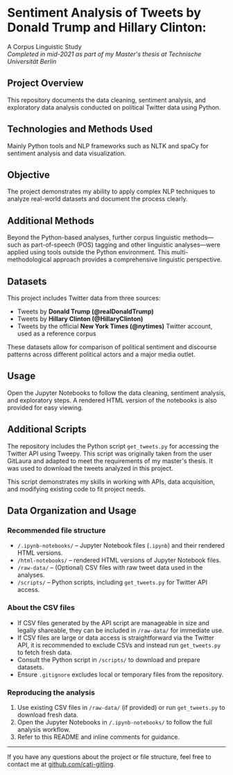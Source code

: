 # Sentiment Analysis of Tweets by Donald Trump and Hillary Clinton:  
A Corpus Linguistic Study  
*Completed in mid-2021 as part of my Master's thesis at Technische Universität Berlin*

## Project Overview  
This repository documents the data cleaning, sentiment analysis, and exploratory data analysis conducted on political Twitter data using Python.

## Technologies and Methods Used  
Mainly Python tools and NLP frameworks such as NLTK and spaCy for sentiment analysis and data visualization.

## Objective  
The project demonstrates my ability to apply complex NLP techniques to analyze real-world datasets and document the process clearly.

## Additional Methods  
Beyond the Python-based analyses, further corpus linguistic methods—such as part-of-speech (POS) tagging and other linguistic analyses—were applied using tools outside the Python environment. This multi-methodological approach provides a comprehensive linguistic perspective.

## Datasets  
This project includes Twitter data from three sources:

- Tweets by **Donald Trump (@realDonaldTrump)**  
- Tweets by **Hillary Clinton (@HillaryClinton)**  
- Tweets by the official **New York Times (@nytimes)** Twitter account, used as a reference corpus

These datasets allow for comparison of political sentiment and discourse patterns across different political actors and a major media outlet.

## Usage  
Open the Jupyter Notebooks to follow the data cleaning, sentiment analysis, and exploratory steps. A rendered HTML version of the notebooks is also provided for easy viewing.

## Additional Scripts  
The repository includes the Python script `get_tweets.py` for accessing the Twitter API using Tweepy. This script was originally taken from the user GitLaura and adapted to meet the requirements of my master's thesis. It was used to download the tweets analyzed in this project.

This script demonstrates my skills in working with APIs, data acquisition, and modifying existing code to fit project needs.

## Data Organization and Usage  

### Recommended file structure  
- `/.ipynb-notebooks/` – Jupyter Notebook files (`.ipynb`) and their rendered HTML versions.
- `/html-notebooks/` – rendered HTML versions of Jupyter Notebook files.    
- `/raw-data/` – (Optional) CSV files with raw tweet data used in the analyses.
- `/scripts/` – Python scripts, including `get_tweets.py` for Twitter API access.

### About the CSV files  
- If CSV files generated by the API script are manageable in size and legally shareable, they can be included in `/raw-data/` for immediate use.  
- If CSV files are large or data access is straightforward via the Twitter API, it is recommended to exclude CSVs and instead run `get_tweets.py` to fetch fresh data.  
- Consult the Python script in `/scripts/` to download and prepare datasets.  
- Ensure `.gitignore` excludes local or temporary files from the repository.

### Reproducing the analysis  
1. Use existing CSV files in `/raw-data/` (if provided) or run `get_tweets.py` to download fresh data.  
2. Open the Jupyter Notebooks in `/.ipynb-notebooks/` to follow the full analysis workflow.  
3. Refer to this README and inline comments for guidance.

---

If you have any questions about the project or file structure, feel free to contact me at [github.com/cati-gitling](https://github.com/cati-gitling).


